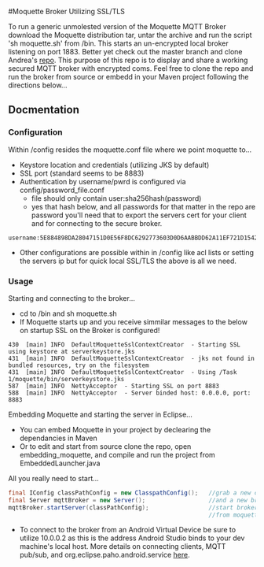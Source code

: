 #Moquette Broker Utilizing SSL/TLS

To run a generic unmolested version of the Moquette MQTT Broker download the Moquette distribution tar, untar the archive and run the script 'sh moquette.sh' from /bin. This starts an un-encrypted local broker listening on port 1883. Better yet check out the master branch and clone Andrea's [repo]("https://github.com/andsel/moquette"). This purpose of this repo is to display and share a working secured MQTT broker with encrypted coms. Feel free to clone the repo and run the broker from source or embedd in your Maven project following the directions below...


## Docmentation
### Configuration 
Within /config resides the moquette.conf file where we point moquette to...
* Keystore location and credentials (utilizing JKS by default)	
* SSL port (standard seems to be 8883)
* Authentication by username/pwrd is configured via config/password_file.conf
  * file should only contain user:sha256hash(password)  
  * yes that hash below, and all passwords for that matter in the repo are password you'll need that to export the servers cert for your client and for connecting to the secure broker.
```
username:5E884898DA28047151D0E56F8DC6292773603D0D6AABBDD62A11EF721D1542D8
```
* Other configurations are possible within in /config like acl lists or setting the servers ip but for quick local SSL/TLS the above is all we need.

### Usage
Starting and connecting to the broker...
* cd to /bin and sh moquette.sh
* If Moquette starts up and you receive simmilar messages to the below on startup SSL on the Broker is configured!
```
430  [main] INFO  DefaultMoquetteSslContextCreator  - Starting SSL using keystore at serverkeystore.jks
431  [main] INFO  DefaultMoquetteSslContextCreator  - jks not found in bundled resources, try on the filesystem
431  [main] INFO  DefaultMoquetteSslContextCreator  - Using /Task 1/moquette/bin/serverkeystore.jks 
587  [main] INFO  NettyAcceptor  - Starting SSL on port 8883
588  [main] INFO  NettyAcceptor  - Server binded host: 0.0.0.0, port: 8883
```

Embedding Moquette and starting the server in Eclipse...

* You can embed Moquette in your project by declearing the dependancies in Maven
* Or to edit and start from source clone the repo, open embedding_moquette, and compile and run the project from EmbeddedLauncher.java

All you really need to start...

```java
final IConfig classPathConfig = new ClasspathConfig();   //grab a new config object
final Server mqttBroker = new Server();                  //and a new broker
mqttBroker.startServer(classPathConfig);		         //start broker using settings
      							                         //from moquette.conf
``` 



* To connect to the broker from an Android Virtual Device be sure to utilize 10.0.0.2 as this is the address Android Studio binds to your dev machine's local host. More details on connecting clients, MQTT pub/sub, and org.eclipse.paho.android.service [here](http://gottaputthelinkhere.com).






